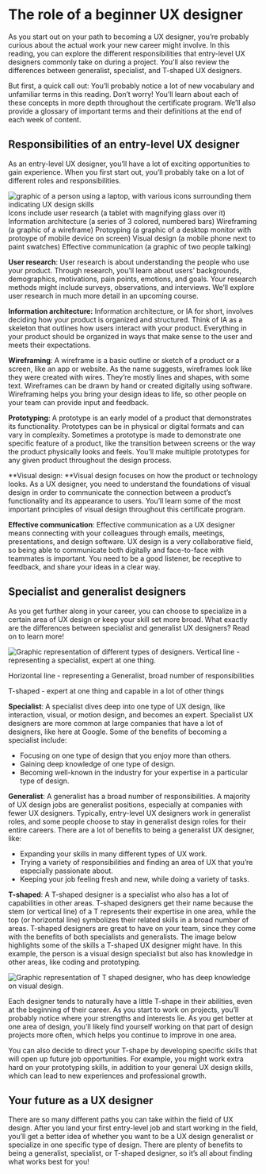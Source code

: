 # The role of a beginner UX designer

As you start out on your path to becoming a UX designer, you’re probably curious about the actual work your new career might involve. In this reading, you can explore the different responsibilities that entry-level UX designers commonly take on during a project. You'll also review the differences between generalist, specialist, and T-shaped UX designers.

But first, a quick call out: You’ll probably notice a lot of new vocabulary and unfamiliar terms in this reading. Don’t worry! You’ll learn about each of these concepts in more depth throughout the certificate program. We’ll also provide a glossary of important terms and their definitions at the end of each week of content.

## Responsibilities of an entry-level UX designer

As an entry-level UX designer, you’ll have a lot of exciting opportunities to gain experience. When you first start out, you’ll probably take on a lot of different roles and responsibilities.

![graphic of a person using a laptop, with various icons surrounding them indicating UX design skills](https://d3c33hcgiwev3.cloudfront.net/imageAssetProxy.v1/SCShS7s9ReSkoUu7PdXkcA_28dbd9eaed4a4cb2a272a61bf0a98c68_Screenshot-2021-03-02-at-11.08.29-PM.png?expiry=1719446400000&hmac=ji8osowJGMWgm0dXvtht89ALWUKaq0S1N00WcJwoWNU)
Icons include user research (a tablet with magnifying glass over it)
Information architecture (a series of 3 colored, numbered bars)
Wireframing (a graphic of a wireframe)
Protoyping (a graphic of a desktop monitor with protoype of mobile device on screen)
Visual design (a mobile phone next to paint swatches)
Effective communication (a graphic of two people talking)

**User research**: User research is about understanding the people who use your product. Through research, you’ll learn about users’ backgrounds, demographics, motivations, pain points, emotions, and goals. Your research methods might include surveys, observations, and interviews. We’ll explore user research in much more detail in an upcoming course.

**Information architecture:** Information architecture, or IA for short, involves deciding how your product is organized and structured. Think of IA as a skeleton that outlines how users interact with your product. Everything in your product should be organized in ways that make sense to the user and meets their expectations.

**Wireframing**: A wireframe is a basic outline or sketch of a product or a screen, like an app or website. As the name suggests, wireframes look like they were created with wires. They’re mostly lines and shapes, with some text. Wireframes can be drawn by hand or created digitally using software. Wireframing helps you bring your design ideas to life, so other people on your team can provide input and feedback.

**Prototyping**: A prototype is an early model of a product that demonstrates its functionality. Prototypes can be in physical or digital formats and can vary in complexity. Sometimes a prototype is made to demonstrate one specific feature of a product, like the transition between screens or the way the product physically looks and feels. You’ll make multiple prototypes for any given product throughout the design process.

**Visual design: **Visual design focuses on how the product or technology looks. As a UX designer, you need to understand the foundations of visual design in order to communicate the connection between a product’s functionality and its appearance to users. You’ll learn some of the most important principles of visual design throughout this certificate program.

**Effective communication**: Effective communication as a UX designer means connecting with your colleagues through emails, meetings, presentations, and design software. UX design is a very collaborative field, so being able to communicate both digitally and face-to-face with teammates is important. You need to be a good listener, be receptive to feedback, and share your ideas in a clear way.

## Specialist and generalist designers

As you get further along in your career, you can choose to specialize in a certain area of UX design or keep your skill set more broad. What exactly are the differences between specialist and generalist UX designers? Read on to learn more!

![Graphic representation of different types of designers.](https://d3c33hcgiwev3.cloudfront.net/imageAssetProxy.v1/qglhcITmR5aJYXCE5qeWeA_b0f22b91196d40198fdba42bf8939541_Screenshot-2021-03-02-at-11.09.03-PM.png?expiry=1719446400000&hmac=M6uYD2zbigj7Nu73j249uiBqwsiAiYks9SSphcqJz0g)
Vertical line - representing a specialist, expert at one thing.

Horizontal line - representing a Generalist, broad number of responsibilities

T-shaped - expert at one thing and capable in a lot of other things

**Specialist**: A specialist dives deep into one type of UX design, like interaction, visual, or motion design, and becomes an expert. Specialist UX designers are more common at large companies that have a lot of designers, like here at Google. Some of the benefits of becoming a specialist include:

* Focusing on one type of design that you enjoy more than others.
* Gaining deep knowledge of one type of design.
* Becoming well-known in the industry for your expertise in a particular type of design.

**Generalist**: A generalist has a broad number of responsibilities. A majority of UX design jobs are generalist positions, especially at companies with fewer UX designers. Typically, entry-level UX designers work in generalist roles, and some people choose to stay in generalist design roles for their entire careers. There are a lot of benefits to being a generalist UX designer, like:

* Expanding your skills in many different types of UX work.
* Trying a variety of responsibilities and finding an area of UX that you’re especially passionate about.
* Keeping your job feeling fresh and new, while doing a variety of tasks.

**T-shaped**: A T-shaped designer is a specialist who also has a lot of capabilities in other areas. T-shaped designers get their name because the stem (or vertical line) of a T represents their expertise in one area, while the top (or horizontal line) symbolizes their related skills in a broad number of areas. T-shaped designers are great to have on your team, since they come with the benefits of both specialists and generalists. The image below highlights some of the skills a T-shaped UX designer might have. In this example, the person is a visual design specialist but also has knowledge in other areas, like coding and prototyping.

![Graphic representation of T shaped designer, who has deep knowledge on visual design.](https://d3c33hcgiwev3.cloudfront.net/imageAssetProxy.v1/213RsksNT-6d0bJLDa_upw_c073c7820c9e488a90b34337addde7d8_Screenshot-2021-03-02-at-11.09.24-PM.png?expiry=1719446400000&hmac=GfKVhSa2TAbaXUTDe6sLr5Vji346sYQbomLPwmUAYf4)

Each designer tends to naturally have a little T-shape in their abilities, even at the beginning of their career. As you start to work on projects, you’ll probably notice where your strengths and interests lie. As you get better at one area of design, you’ll likely find yourself working on that part of design projects more often, which helps you continue to improve in one area.

You can also decide to direct your T-shape by developing specific skills that will open up future job opportunities. For example, you might work extra hard on your prototyping skills, in addition to your general UX design skills, which can lead to new experiences and professional growth.

## Your future as a UX designer

There are so many different paths you can take within the field of UX design. After you land your first entry-level job and start working in the field, you’ll get a better idea of whether you want to be a UX design generalist or specialize in one specific type of design. There are plenty of benefits to being a generalist, specialist, or T-shaped designer, so it’s all about finding what works best for you!
